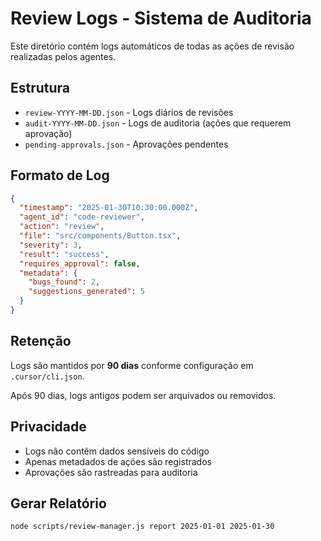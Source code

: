 # Review Logs - Sistema de Auditoria

Este diretório contém logs automáticos de todas as ações de revisão realizadas pelos agentes.

## Estrutura

- `review-YYYY-MM-DD.json` - Logs diários de revisões
- `audit-YYYY-MM-DD.json` - Logs de auditoria (ações que requerem aprovação)
- `pending-approvals.json` - Aprovações pendentes

## Formato de Log

```json
{
  "timestamp": "2025-01-30T10:30:00.000Z",
  "agent_id": "code-reviewer",
  "action": "review",
  "file": "src/components/Button.tsx",
  "severity": 3,
  "result": "success",
  "requires_approval": false,
  "metadata": {
    "bugs_found": 2,
    "suggestions_generated": 5
  }
}
```

## Retenção

Logs são mantidos por **90 dias** conforme configuração em `.cursor/cli.json`.

Após 90 dias, logs antigos podem ser arquivados ou removidos.

## Privacidade

- Logs não contêm dados sensíveis do código
- Apenas metadados de ações são registrados
- Aprovações são rastreadas para auditoria

## Gerar Relatório

```bash
node scripts/review-manager.js report 2025-01-01 2025-01-30
```
